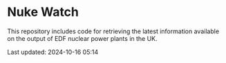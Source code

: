 # Nuke Watch

This repository includes code for retrieving the latest information available on the output of EDF nuclear power plants in the UK.

Last updated: 2024-10-16 05:14